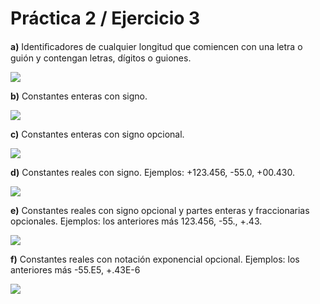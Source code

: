 # Práctica 2 / Ejercicio 3

**a)** Identiﬁcadores de cualquier longitud que comiencen con una letra o guión y contengan letras, dígitos o guiones.

![](./assets/ej03a.svg)

**b)** Constantes enteras con signo.

![](./assets/ej03b.svg)

**c)** Constantes enteras con signo opcional.

![](./assets/ej03c.svg)

**d)** Constantes reales con signo. Ejemplos: +123.456, -55.0, +00.430.

![](./assets/ej03d.svg)

**e)** Constantes reales con signo opcional y partes enteras y fraccionarias opcionales. Ejemplos: los anteriores más 123.456, -55., +.43.

![](./assets/ej03e.svg)

**f)** Constantes reales con notación exponencial opcional. Ejemplos: los anteriores más -55.E5, +.43E-6

![](./assets/ej03f.svg)
